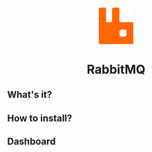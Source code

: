 <p align="center">
<img width="80" src="./.github/rabbitmq.svg"/>
</p>
<h1 align="center">RabbitMQ</h1>

## What's it?

## How to install?

## Dashboard